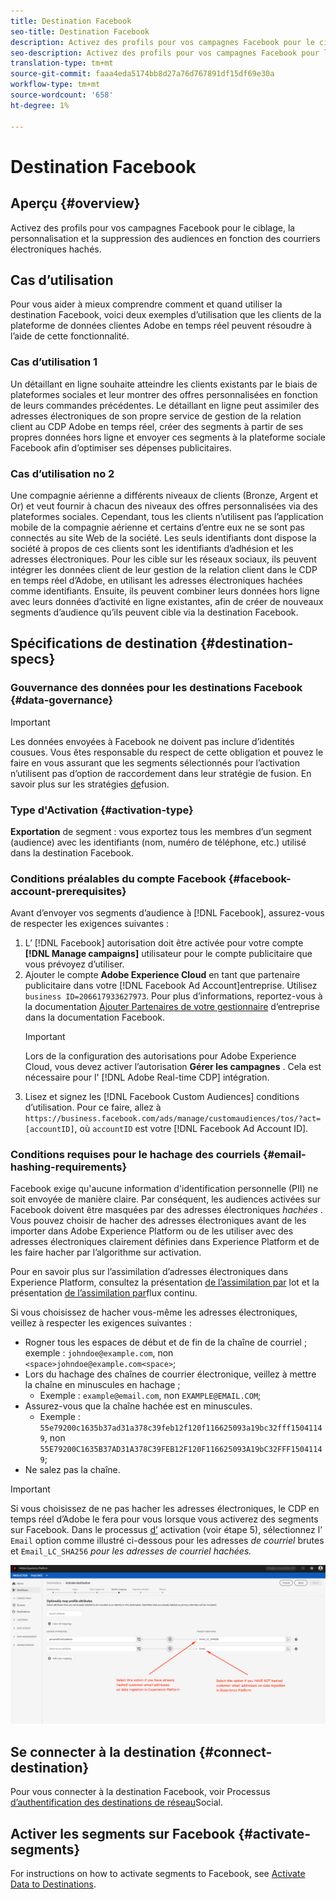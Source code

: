 ```yaml
---
title: Destination Facebook
seo-title: Destination Facebook
description: Activez des profils pour vos campagnes Facebook pour le ciblage, la personnalisation et la suppression des audiences en fonction des courriers électroniques hachés.
seo-description: Activez des profils pour vos campagnes Facebook pour le ciblage, la personnalisation et la suppression des audiences en fonction des courriers électroniques hachés.
translation-type: tm+mt
source-git-commit: faaa4eda5174bb8d27a76d767891df15df69e30a
workflow-type: tm+mt
source-wordcount: '658'
ht-degree: 1%

---
```



# Destination Facebook

## Aperçu {#overview}

Activez des profils pour vos campagnes Facebook pour le ciblage, la personnalisation et la suppression des audiences en fonction des courriers électroniques hachés.

## Cas d’utilisation

Pour vous aider à mieux comprendre comment et quand utiliser la destination Facebook, voici deux exemples d’utilisation que les clients de la plateforme de données clientes Adobe en temps réel peuvent résoudre à l’aide de cette fonctionnalité.


### Cas d’utilisation 1


Un détaillant en ligne souhaite atteindre les clients existants par le biais de plateformes sociales et leur montrer des offres personnalisées en fonction de leurs commandes précédentes. Le détaillant en ligne peut assimiler des adresses électroniques de son propre service de gestion de la relation client au CDP Adobe en temps réel, créer des segments à partir de ses propres données hors ligne et envoyer ces segments à la plateforme sociale Facebook afin d’optimiser ses dépenses publicitaires.


### Cas d’utilisation no 2


Une compagnie aérienne a différents niveaux de clients (Bronze, Argent et Or) et veut fournir à chacun des niveaux des offres personnalisées via des plateformes sociales. Cependant, tous les clients n’utilisent pas l’application mobile de la compagnie aérienne et certains d’entre eux ne se sont pas connectés au site Web de la société. Les seuls identifiants dont dispose la société à propos de ces clients sont les identifiants d’adhésion et les adresses électroniques.
Pour les cible sur les réseaux sociaux, ils peuvent intégrer les données client de leur gestion de la relation client dans le CDP en temps réel d’Adobe, en utilisant les adresses électroniques hachées comme identifiants.
Ensuite, ils peuvent combiner leurs données hors ligne avec leurs données d’activité en ligne existantes, afin de créer de nouveaux segments d’audience qu’ils peuvent cible via la destination Facebook.

## Spécifications de destination {#destination-specs}

### Gouvernance des données pour les destinations Facebook {#data-governance}

>[!IMPORTANT]
>
>Les données envoyées à Facebook ne doivent pas inclure d’identités cousues. Vous êtes responsable du respect de cette obligation et pouvez le faire en vous assurant que les segments sélectionnés pour l’activation n’utilisent pas d’option de raccordement dans leur stratégie de fusion. En savoir plus sur les stratégies [de](/help/profile/ui/merge-policies.md)fusion.

### Type d&#39;Activation {#activation-type}

**Exportation** de segment : vous exportez tous les membres d’un segment (audience) avec les identifiants (nom, numéro de téléphone, etc.) utilisé dans la destination Facebook.

### Conditions préalables du compte Facebook {#facebook-account-prerequisites}

Avant d’envoyer vos segments d’audience à [!DNL Facebook], assurez-vous de respecter les exigences suivantes :

1. L’ [!DNL Facebook] autorisation doit être activée pour votre compte **[!DNL Manage campaigns]** utilisateur pour le compte publicitaire que vous prévoyez d’utiliser.
2. Ajouter le compte **Adobe Experience Cloud** en tant que partenaire publicitaire dans votre [!DNL Facebook Ad Account]entreprise. Utilisez `business ID=206617933627973`. Pour plus d’informations, reportez-vous à la documentation [Ajouter Partenaires de votre gestionnaire](https://www.facebook.com/business/help/1717412048538897) d’entreprise dans la documentation Facebook.
   >[!IMPORTANT]
   > Lors de la configuration des autorisations pour Adobe Experience Cloud, vous devez activer l’autorisation **Gérer les campagnes** . Cela est nécessaire pour l&#39; [!DNL Adobe Real-time CDP] intégration.
3. Lisez et signez les [!DNL Facebook Custom Audiences] conditions d’utilisation. Pour ce faire, allez à `https://business.facebook.com/ads/manage/customaudiences/tos/?act=[accountID]`, où `accountID` est votre [!DNL Facebook Ad Account ID].

### Conditions requises pour le hachage des courriels {#email-hashing-requirements}

Facebook exige qu&#39;aucune information d&#39;identification personnelle (PII) ne soit envoyée de manière claire. Par conséquent, les audiences activées sur Facebook doivent être masquées par des adresses électroniques *hachées* . Vous pouvez choisir de hacher des adresses électroniques avant de les importer dans Adobe Experience Platform ou de les utiliser avec des adresses électroniques clairement définies dans Experience Platform et de les faire hacher par l’algorithme sur activation.

Pour en savoir plus sur l’assimilation d’adresses électroniques dans Experience Platform, consultez la présentation [de l’assimilation par](/help/ingestion/batch-ingestion/overview.md) lot et la présentation [de l’assimilation par](/help/ingestion/streaming-ingestion/overview.md)flux continu.

Si vous choisissez de hacher vous-même les adresses électroniques, veillez à respecter les exigences suivantes :

* Rogner tous les espaces de début et de fin de la chaîne de courriel ; exemple : `johndoe@example.com`, non `<space>johndoe@example.com<space>`;
* Lors du hachage des chaînes de courrier électronique, veillez à mettre la chaîne en minuscules en hachage ;
   * Exemple : `example@email.com`, non `EXAMPLE@EMAIL.COM`;
* Assurez-vous que la chaîne hachée est en minuscules.
   * Exemple : `55e79200c1635b37ad31a378c39feb12f120f116625093a19bc32fff15041149`, non `55E79200C1635B37AD31A378C39FEB12F120F116625093A19bC32FFF15041149`;
* Ne salez pas la chaîne.


>[!IMPORTANT]
>
>Si vous choisissez de ne pas hacher les adresses électroniques, le CDP en temps réel d’Adobe le fera pour vous lorsque vous activerez des segments sur Facebook. Dans le processus [d’](/help/rtcdp/destinations/activate-destinations.md#activate-data) activation (voir étape 5), sélectionnez l’ `Email` option comme illustré ci-dessous pour les adresses *de courriel* brutes et `Email_LC_SHA256` *pour les adresses de courriel hachées.*


![Hachage sur l’activation](/help/rtcdp/destinations/assets/identity-mapping.png)

## Se connecter à la destination {#connect-destination}

Pour vous connecter à la destination Facebook, voir Processus [d’authentification des destinations de réseau](/help/rtcdp/destinations/social-network-destinations-workflow.md)Social.


## Activer les segments sur Facebook {#activate-segments}

For instructions on how to activate segments to Facebook, see [Activate Data to Destinations](/help/rtcdp/destinations/activate-destinations.md).